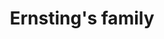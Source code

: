 ---
title: "Ernsting's family"
url: /luedenscheid/ernstings-family-wilhelmstrasse/
shop: Kleidung
---